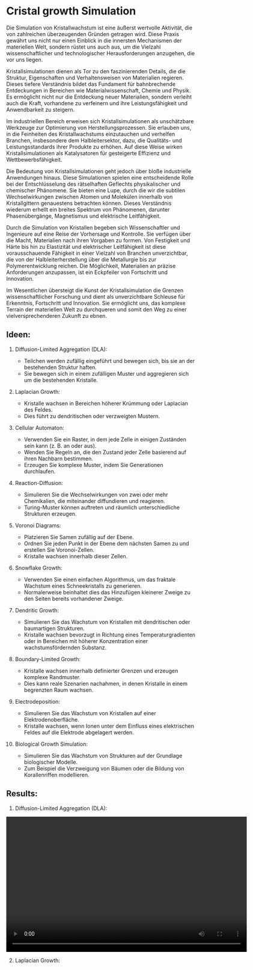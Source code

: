 # Cristal growth Simulation

Die Simulation von Kristallwachstum ist eine äußerst wertvolle Aktivität, die von zahlreichen überzeugenden Gründen getragen wird. Diese Praxis gewährt uns nicht nur einen Einblick in die innersten Mechanismen der materiellen Welt, sondern rüstet uns auch aus, um die Vielzahl wissenschaftlicher und technologischer Herausforderungen anzugehen, die vor uns liegen.

Kristallsimulationen dienen als Tor zu den faszinierenden Details, die die Struktur, Eigenschaften und Verhaltensweisen von Materialien regieren. Dieses tiefere Verständnis bildet das Fundament für bahnbrechende Entdeckungen in Bereichen wie Materialwissenschaft, Chemie und Physik. Es ermöglicht nicht nur die Entdeckung neuer Materialien, sondern verleiht auch die Kraft, vorhandene zu verfeinern und ihre Leistungsfähigkeit und Anwendbarkeit zu steigern.

Im industriellen Bereich erweisen sich Kristallsimulationen als unschätzbare Werkzeuge zur Optimierung von Herstellungsprozessen. Sie erlauben uns, in die Feinheiten des Kristallwachstums einzutauchen und verhelfen Branchen, insbesondere dem Halbleitersektor, dazu, die Qualitäts- und Leistungsstandards ihrer Produkte zu erhöhen. Auf diese Weise wirken Kristallsimulationen als Katalysatoren für gesteigerte Effizienz und Wettbewerbsfähigkeit.

Die Bedeutung von Kristallsimulationen geht jedoch über bloße industrielle Anwendungen hinaus. Diese Simulationen spielen eine entscheidende Rolle bei der Entschlüsselung des rätselhaften Geflechts physikalischer und chemischer Phänomene. Sie bieten eine Lupe, durch die wir die subtilen Wechselwirkungen zwischen Atomen und Molekülen innerhalb von Kristallgittern genauestens betrachten können. Dieses Verständnis wiederum erhellt ein breites Spektrum von Phänomenen, darunter Phasenübergänge, Magnetismus und elektrische Leitfähigkeit.

Durch die Simulation von Kristallen begeben sich Wissenschaftler und Ingenieure auf eine Reise der Vorhersage und Kontrolle. Sie verfügen über die Macht, Materialien nach ihren Vorgaben zu formen. Von Festigkeit und Härte bis hin zu Elastizität und elektrischer Leitfähigkeit ist diese vorausschauende Fähigkeit in einer Vielzahl von Branchen unverzichtbar, die von der Halbleiterherstellung über die Metallurgie bis zur Polymerentwicklung reichen. Die Möglichkeit, Materialien an präzise Anforderungen anzupassen, ist ein Eckpfeiler von Fortschritt und Innovation.

Im Wesentlichen übersteigt die Kunst der Kristallsimulation die Grenzen wissenschaftlicher Forschung und dient als unverzichtbare Schleuse für Erkenntnis, Fortschritt und Innovation. Sie ermöglicht uns, das komplexe Terrain der materiellen Welt zu durchqueren und somit den Weg zu einer vielversprechenderen Zukunft zu ebnen.

## Ideen:
1. Diffusion-Limited Aggregation (DLA):

    - Teilchen werden zufällig eingeführt und bewegen sich, bis sie an der bestehenden Struktur haften.
    - Sie bewegen sich in einem zufälligen Muster und aggregieren sich um die bestehenden Kristalle.

2. Laplacian Growth:

    - Kristalle wachsen in Bereichen höherer Krümmung oder Laplacian des Feldes.
    - Dies führt zu dendritischen oder verzweigten Mustern.

3. Cellular Automaton:

    - Verwenden Sie ein Raster, in dem jede Zelle in einigen Zuständen sein kann (z. B. an oder aus).
    - Wenden Sie Regeln an, die den Zustand jeder Zelle basierend auf ihren Nachbarn bestimmen.
    - Erzeugen Sie komplexe Muster, indem Sie Generationen durchlaufen.

4. Reaction-Diffusion:

    - Simulieren Sie die Wechselwirkungen von zwei oder mehr Chemikalien, die miteinander diffundieren und reagieren.
    - Turing-Muster können auftreten und räumlich unterschiedliche Strukturen erzeugen.

5. Voronoi Diagrams:

    - Platzieren Sie Samen zufällig auf der Ebene.
    - Ordnen Sie jeden Punkt in der Ebene dem nächsten Samen zu und erstellen Sie Voronoi-Zellen.
    - Kristalle wachsen innerhalb dieser Zellen.

6. Snowflake Growth:

    - Verwenden Sie einen einfachen Algorithmus, um das fraktale Wachstum eines Schneekristalls zu generieren.
    - Normalerweise beinhaltet dies das Hinzufügen kleinerer Zweige zu den Seiten bereits vorhandener Zweige.

7. Dendritic Growth:

    - Simulieren Sie das Wachstum von Kristallen mit dendritischen oder baumartigen Strukturen.
    - Kristalle wachsen bevorzugt in Richtung eines Temperaturgradienten oder in Bereichen mit höherer Konzentration einer wachstumsfördernden Substanz.

8. Boundary-Limited Growth:

    - Kristalle wachsen innerhalb definierter Grenzen und erzeugen komplexe Randmuster.
    - Dies kann reale Szenarien nachahmen, in denen Kristalle in einem begrenzten Raum wachsen.

9. Electrodeposition:

    - Simulieren Sie das Wachstum von Kristallen auf einer Elektrodenoberfläche.
    - Kristalle wachsen, wenn Ionen unter dem Einfluss eines elektrischen Feldes auf die Elektrode abgelagert werden.

10. Biological Growth Simulation:

    - Simulieren Sie das Wachstum von Strukturen auf der Grundlage biologischer Modelle.
    - Zum Beispiel die Verzweigung von Bäumen oder die Bildung von Korallenriffen modellieren.

## Results:

1. Diffusion-Limited Aggregation (DLA):

<video width="640" height="360" controls>
    <source src="results/DLA_output_video.mp4" type="video/mp4">
    Your browser does not support the video tag.
</video>

2. Laplacian Growth:
